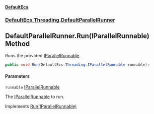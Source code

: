 #### [DefaultEcs](DefaultEcs.md 'DefaultEcs')
### [DefaultEcs.Threading](DefaultEcs.md#DefaultEcs.Threading 'DefaultEcs.Threading').[DefaultParallelRunner](DefaultParallelRunner.md 'DefaultEcs.Threading.DefaultParallelRunner')

## DefaultParallelRunner.Run(IParallelRunnable) Method

Runs the provided [IParallelRunnable](IParallelRunnable.md 'DefaultEcs.Threading.IParallelRunnable').

```csharp
public void Run(DefaultEcs.Threading.IParallelRunnable runnable);
```
#### Parameters

<a name='DefaultEcs.Threading.DefaultParallelRunner.Run(DefaultEcs.Threading.IParallelRunnable).runnable'></a>

`runnable` [IParallelRunnable](IParallelRunnable.md 'DefaultEcs.Threading.IParallelRunnable')

The [IParallelRunnable](IParallelRunnable.md 'DefaultEcs.Threading.IParallelRunnable') to run.

Implements [Run(IParallelRunnable)](IParallelRunner.Run(IParallelRunnable).md 'DefaultEcs.Threading.IParallelRunner.Run(DefaultEcs.Threading.IParallelRunnable)')